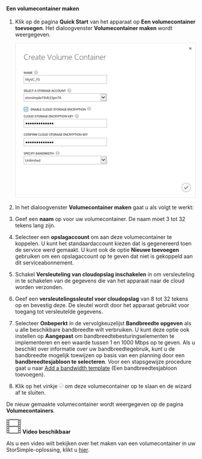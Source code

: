 <!--author=SharS last changed: 9/17/15-->

#### Een volumecontainer maken

1. Klik op de pagina **Quick Start** van het apparaat op **Een volumecontainer toevoegen**. Het dialoogvenster **Volumecontainer maken** wordt weergegeven.

    ![Een volumecontainer maken](./media/storsimple-create-volume-container/HCS_CreateVolumeContainerM-include.png)

2. In het dialoogvenster **Volumecontainer maken** gaat u als volgt te werkt:
  1. Geef een **naam** op voor uw volumecontainer. De naam moet 3 tot 32 tekens lang zijn.
  2. Selecteer een **opslagaccount** om aan deze volumecontainer te koppelen. U kunt het standaardaccount kiezen dat is gegenereerd toen de service werd gemaakt. U kunt ook de optie **Nieuwe toevoegen** gebruiken om een opslagaccount op te geven dat niet is gekoppeld aan dit serviceabonnement.
  3. Schakel **Versleuteling van cloudopslag inschakelen** in om versleuteling in te schakelen van de gegevens die van het apparaat naar de cloud worden verzonden.
  4. Geef een **versleutelingssleutel voor cloudopslag** van 8 tot 32 tekens op en bevestig deze. De sleutel wordt door het apparaat gebruikt voor toegang tot versleutelde gegevens.
  5. Selecteer **Onbeperkt** in de vervolgkeuzelijst **Bandbreedte opgeven** als u alle beschikbare bandbreedte wilt verbruiken. U kunt deze optie ook instellen op **Aangepast** om bandbreedtebesturingselementen te implementeren en een waarde tussen 1 en 1000 Mbps op te geven. 
  Als u beschikt over informatie over uw bandbreedtegebruik, kunt u de bandbreedte mogelijk toewijzen op basis van een planning door een **bandbreedtesjabloon te selecteren**. Voor een stapsgewijze procedure gaat u naar [Add a bandwidth template](storsimple-manage-bandwidth-templates.md#add-a-bandwidth-template) (Een bandbreedtesjabloon toevoegen).
  6. Klik op het vinkje ![vinkje](./media/storsimple-create-volume-container/HCS_CheckIcon-include.png) om deze volumecontainer op te slaan en de wizard af te sluiten. 

  De nieuw gemaakte volumecontainer wordt weergegeven op de pagina **Volumecontainers**.

![Video beschikbaar](./media/storsimple-create-volume-container/Video_icon.png) **Video beschikbaar**

Als u een video wilt bekijken over het maken van een volumecontainer in uw StorSimple-oplossing, klikt u [hier](https://azure.microsoft.com/documentation/videos/create-a-volume-container-in-your-storsimple-solution/).


<!--HONumber=sep16_HO2-->


